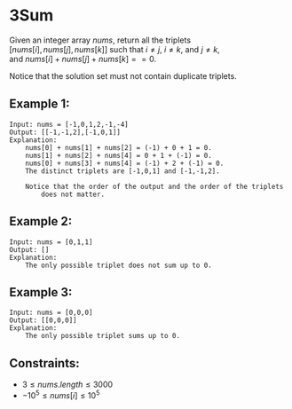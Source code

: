 # 3Sum

Given an integer array $nums$, return all the triplets  
$[nums[i], nums[j], nums[k]]$ such that $i \ne j$, $i \ne k$, and $j \ne k$,  
and $nums[i] + nums[j] + nums[k] == 0$.

Notice that the solution set must not contain duplicate triplets.

 

## Example 1:

    Input: nums = [-1,0,1,2,-1,-4]
    Output: [[-1,-1,2],[-1,0,1]]
    Explanation: 
        nums[0] + nums[1] + nums[2] = (-1) + 0 + 1 = 0.
        nums[1] + nums[2] + nums[4] = 0 + 1 + (-1) = 0.
        nums[0] + nums[3] + nums[4] = (-1) + 2 + (-1) = 0.
        The distinct triplets are [-1,0,1] and [-1,-1,2].

        Notice that the order of the output and the order of the triplets  
            does not matter.

## Example 2:

    Input: nums = [0,1,1]
    Output: []
    Explanation: 
        The only possible triplet does not sum up to 0.

## Example 3:

    Input: nums = [0,0,0]
    Output: [[0,0,0]]
    Explanation: 
        The only possible triplet sums up to 0.

 

## Constraints:

* $3 \le nums.length \le 3000$
* $-10^5 \le nums[i] \le 10^5$

